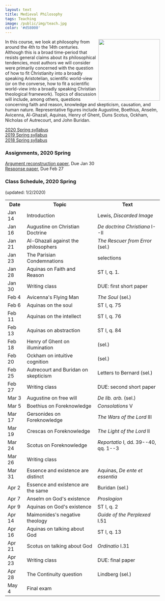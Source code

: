 ```yaml
---
layout: text
title: Medieval Philosophy
tags: Teaching
image: /public/img/teach.jpg
color: '#d58000'
---
```


<img class="img-single" align="right" src="/public/img/medieval.jpg" width="200">

In this course, we look at philosophy from around the 4th to the 14th centuries. Although this is a broad time-period that resists general claims about its philosophical tendencies, most authors we will consider were primarily concerned with the question of how to fit Christianity into a broadly speaking Aristotelian, scientific world-view (or on the converse, how to fit a scientific world-view into a broadly speaking Christian theological framework). Topics of discussion will include, among others, questions concerning faith and reason, knowledge and skepticism, causation, and human nature. Representative figures include Augustine, Boethius, Anselm, Avicenna, Al-Ghazali, Aquinas, Henry of Ghent, Duns Scotus, Ockham, Nicholas of Autrecourt, and John Buridan.



<a href="http://zitavtoth.com/2_teaching/Medieval/Medieval2020.pdf">2020 Spring syllabus</a><br>
<a href="http://zitavtoth.com/2_teaching/Medieval/Medieval2019.pdf">2019 Spring syllabus</a><br>
<a href="http://zitavtoth.com/2_teaching/Medieval/Medieval2018.pdf">2018 Spring syllabus</a><br>



### Assignments, 2020 Spring

<a href="http://zitavtoth.com/2_teaching/Medieval/1stpaper.pdf">Argument reconstruction paper</a>, Due Jan 30 <br>
<a href="http://zitavtoth.com/2_teaching/Medieval/2ndpaper.pdf">Response paper</a>, Due Feb 27<br>


### Class Schedule, 2020 Spring
(updated: 1/2/2020)


<table>
  <tr>
    <th>Date</th>
    <th>Topic</th>
		<th> Text</th>
  </tr>
  <tr>
    <td>Jan 14</td>
		<td>Introduction</td>
		<td>Lewis, <i>Discarded Image</i></td>
  </tr>
  <tr>
    <td>Jan 16</td>
		<td>Augustine on Christian Doctrine</td>
		<td><i>De doctrina Christiana</i> I--II</td>
  </tr>
	<tr>
		<td>Jan 21</td>
		<td>Al-Ghazali against the philosophers</td>
		<td><i>The Rescuer from Error</i> (sel.)</td>
</tr>
	<tr>
    <td>Jan 23</td>
		<td>The Parisian Condemnations</td>
		<td>selections</td>
</tr>
	<tr>
    <td>Jan 28</td>
		<td>Aquinas on Faith and Reason</td>
		<td>ST I, q. 1.</td>
</tr>
	<tr>
    <td>Jan 30</td>
		<td>Writing class</td>
		<td>DUE: first short paper</td>
</tr>
	<tr>
    <td>Feb 4</td>
		<td>Avicenna's Flying Man</td>
		<td><i>The Soul</i> (sel.)</td>
</tr>
	<tr>
    <td>Feb 6</td>
		<td>Aquinas on the soul</td>
		<td>ST I, q. 75</td>
  </tr>
	<tr>
		<td>Feb 11</td>
		<td>Aquinas on the intellect</td>
		<td>ST I, q. 76</td>
</tr>
	<tr>
		<td>Feb 13</td>
		<td>Aquinas on abstraction</td>
		<td>ST I, q. 84</td>
</tr>
	<tr>
		<td>Feb 18</td>
		<td>Henry of Ghent on illumination</td>
		<td>(sel.)</td>
</tr>
	<tr>
    <td>Feb 20</td>
		<td> Ockham on intuitive cognition</td>
		<td>(sel.)</td>
</tr>
	<tr>
		<td>Feb 25</td>
		<td> Autrecourt and Buridan on skepticism</td>
		<td>Letters to Bernard (sel.)</td>
</tr>
	<tr>
		<td>Feb 27</td>
		<td>Writing class </td>
		<td>DUE: second short paper</td>
</tr>
	<tr>
		<td>Mar 3</td>
		<td>Augustine on free will</td>
		<td><i>De lib. arb.</i> (sel.)</td>
</tr>
	<tr>
		<td>Mar 5</td>
		<td>Boethius on Foreknowledge</td>
		<td><i>Consolations</i> V</td>
</tr>
	<tr>
		<td>Mar 17</td>
		<td> Gersonides on Foreknowledge</td>
		<td><i>The Wars of the Lord</i> III</td>
	</tr>
	<tr>
		<td>Mar 19</td>
		<td>Crescas on Foreknowledge</td>
		<td><i>The Light of the Lord</i> II</td>
</tr>
	<tr>
		<td>Mar 24</td>
		<td> Scotus on Foreknowledge </td>
		<td><i>Reportatio</i> I, dd. 39--40, qq. 1--3</td>
	</tr>
	<tr>
    <td>Mar 26</td>
		<td> Writing class</td>
		<td></td>
</tr>
	<tr>
		<td>Mar 31</td>
		<td> Essence and existence are distinct</td>
		<td>Aquinas, <i>De ente et essentia</i></td>
	</tr>
	<tr>
		<td>Apr 2</td>
		<td>Essence and existence are the same</td>
		<td>Buridan (sel.)</td>
</tr>
	<tr>
		<td>Apr 7</td>
		<td>Anselm on God's existence</td>
		<td><i>Proslogion</i></td>
	</tr>
	<tr>
		<td>Apr 9</td>
		<td>Aquinas on God's existence</td>
		<td>ST I, q. 2</td>
</tr>
	<tr>
		<td>Apr 14</td>
		<td>Maimonides's negative theology</td>
		<td><i>Guide of the Perplexed</i> I.51</td>
</tr>
	<tr>
		<td>Apr 16</td>
		<td>Aquinas on talking about God</td>
		<td>ST I, q. 13</td>
	</tr>
	<tr>
		<td>Apr 21</td>
		<td>Scotus on talking about God</td>
		<td><i>Ordinatio</i> I.31</td>
</tr>
	<tr>
		<td>Apr 23</td>
		<td> Writing class</td>
		<td>DUE: final paper</td>
</tr>
	<tr>
		<td>Apr 28</td>
		<td>The Continuity question</td>
		<td>Lindberg (sel.)</td>
</tr>
	<tr>
		<td>May 4</td>
		<td>Final exam</td>
		<td></td>
	</tr>
	</table>

